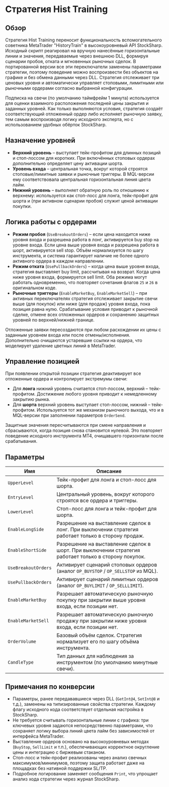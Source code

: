 # Стратегия Hist Training

## Обзор
Стратегия Hist Training переносит функциональность вспомогательного советника MetaTrader "HistoryTrain" в высокоуровневый API StockSharp. Исходный скрипт реагировал на вручную нанесённые горизонтальные линии и значения, передаваемые через внешнюю DLL, формируя сценарии пробоя, отката и мгновенных рыночных сделок. В портированной версии все эти переключатели заменены параметрами стратегии, поэтому поведение можно воспроизвести без объектов на графике и без обмена данными через DLL. Стратегия отслеживает три ценовых уровня и автоматически управляет стоповыми, лимитными или рыночными ордерами согласно выбранной конфигурации.

Подписка на свечи (по умолчанию таймфрейм 1 минута) используется для оценки взаимного расположения последней цены закрытия и заданных уровней. Как только выполняются условия, стратегия создаёт соответствующий отложенный ордер либо исполняет рыночную заявку, тем самым воспроизводя логику исходного эксперта, но с использованием удобных обёрток StockSharp.

## Назначение уровней
* **Верхний уровень** – выступает тейк-профитом для длинных позиций и стоп-лоссом для коротких. При включённых стоповых ордерах дополнительно определяет цену активации шорта.
* **Уровень входа** – центральная точка, вокруг которой строятся стоповые/лимитные заявки и рыночные триггеры. В MQL-версии ему соответствовала центральная горизонтальная линия цвета лайм.
* **Нижний уровень** – выполняет обратную роль по отношению к верхнему: используется как стоп-лосс для лонга, тейк-профит для шорта и (при активном сценарии пробоя) служит ценой активации покупки.

## Логика работы с ордерами
* **Режим пробоя** (`UseBreakoutOrders`) – если цена находится ниже уровня входа и разрешена работа в лонг, активируется buy stop на уровне входа. Если цена выше уровня входа и разрешена работа в шорт, активируется sell stop. Объём нормализуется по шагу инструмента, и система гарантирует наличие не более одного активного ордера в каждом направлении.
* **Режим отката** (`UsePullbackOrders`) – когда цена выше уровня входа, стратегия выставляет buy limit, рассчитывая на возврат. Когда цена ниже уровня входа, формируется sell limit. Оба режима могут работать одновременно, что повторяет сочетания флагов `25` и `26` в оригинальном коде.
* **Рыночные триггеры** (`EnableMarketBuy`, `EnableMarketSell`) – при активных переключателях стратегия отслеживает закрытие свечи выше (для покупок) или ниже (для продаж) уровня входа, пока позиция равна нулю. Срабатывание условия приводит к рыночной сделке, отмене всех отложенных ордеров и сохранению защитных уровней по верхней/нижней границе.

Отложенные заявки пересоздаются при любом расхождении их цены с заданным уровнем входа или после отмены/исполнения. Дополнительно очищаются устаревшие ссылки на ордера, что моделирует удаление цветных линий в MetaTrader.

## Управление позицией
При появлении открытой позиции стратегия деактивирует все отложенные ордера и контролирует экстремумы свечи:

* Для **лонга** нижний уровень считается стоп-лоссом, верхний – тейк-профитом. Достижение любого уровня приводит к немедленному закрытию рынка.
* Для **шорта** верхний уровень выступает стоп-лоссом, нижний – тейк-профитом. Используется тот же механизм рыночного выхода, что и в MQL-версии при заполнении параметров `OrderSend`.

Защитные значения пересчитываются при смене направления и сбрасываются, когда позиция снова становится нулевой. Это повторяет поведение исходного инструмента MT4, очищавшего горизонтали после срабатывания.

## Параметры
| Имя | Описание |
| --- | --- |
| `UpperLevel` | Тейк-профит для лонга и стоп-лосс для шорта. |
| `EntryLevel` | Центральный уровень, вокруг которого строятся все ордера и триггеры. |
| `LowerLevel` | Стоп-лосс для лонга и тейк-профит для шорта. |
| `EnableLongSide` | Разрешение на выставление сделок в лонг. При выключении стратегия работает только в сторону продаж. |
| `EnableShortSide` | Разрешение на выставление сделок в шорт. При выключении стратегия работает только в сторону покупок. |
| `UseBreakoutOrders` | Активирует сценарий стоповых ордеров (аналог `OP_BUYSTOP` / `OP_SELLSTOP` из MQL). |
| `UsePullbackOrders` | Активирует сценарий лимитных ордеров (аналог `OP_BUYLIMIT` / `OP_SELLLIMIT`). |
| `EnableMarketBuy` | Разрешает автоматическую рыночную покупку при закрытии выше уровня входа, если позиции нет. |
| `EnableMarketSell` | Разрешает автоматическую рыночную продажу при закрытии ниже уровня входа, если позиции нет. |
| `OrderVolume` | Базовый объём сделок. Стратегия нормализует его по шагу объёма инструмента. |
| `CandleType` | Тип данных для наблюдения за инструментом (по умолчанию минутные свечи). |

## Примечания по конверсии
* Параметры, ранее передававшиеся через DLL (`GetInt@4`, `SetInt@8` и т.д.), заменены на типизированные свойства стратегии. Каждому флагу исходного кода соответствует отдельная настройка в StockSharp.
* Не требуется считывать горизонтальные линии с графика: три ключевых уровня задаются непосредственно параметрами, что сохраняет логику выбора линий цвета лайм без зависимостей от интерфейса MetaTrader.
* Выставление ордеров основано на высокоуровневых методах (`BuyStop`, `SellLimit` и т.п.), обеспечивающих корректное округление цены и интеграцию с биржевым стаканом.
* Стоп-лосс и тейк-профит реализованы через анализ свечных максимумов/минимумов, поэтому защита работает даже на площадках без нативной поддержки SL/TP.
* Подробное логирование заменяет сообщения `Print`, что упрощает анализ хода стратегии через журнал StockSharp.
